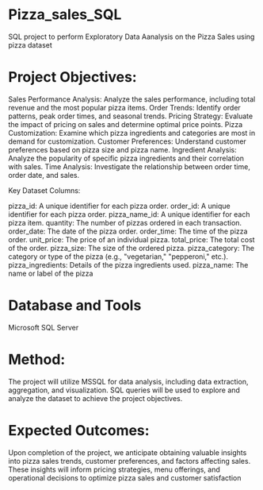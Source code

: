 # Pizza_sales_SQL
SQL project to perform Exploratory Data Aanalysis on the Pizza Sales using pizza dataset

# Project Objectives: 

Sales Performance Analysis: Analyze the sales performance, including total revenue and the most popular pizza items.
Order Trends: Identify order patterns, peak order times, and seasonal trends.
Pricing Strategy: Evaluate the impact of pricing on sales and determine optimal price points.
Pizza Customization: Examine which pizza ingredients and categories are most in demand for customization.
Customer Preferences: Understand customer preferences based on pizza size and pizza name.
Ingredient Analysis: Analyze the popularity of specific pizza ingredients and their correlation with sales.
Time Analysis: Investigate the relationship between order time, order date, and sales.

Key Dataset Columns:

pizza_id: A unique identifier for each pizza order.
order_id: A unique identifier for each pizza order.
pizza_name_id: A unique identifier for each pizza item.
quantity: The number of pizzas ordered in each transaction.
order_date: The date of the pizza order.
order_time: The time of the pizza order.
unit_price: The price of an individual pizza.
total_price: The total cost of the order.
pizza_size: The size of the ordered pizza.
pizza_category: The category or type of the pizza (e.g., "vegetarian," "pepperoni," etc.).
pizza_ingredients: Details of the pizza ingredients used.
pizza_name: The name or label of the pizza

# Database and Tools
Microsoft SQL Server

# Method:
The project will utilize MSSQL for data analysis, including data extraction, aggregation, and visualization. SQL queries will be used to explore and analyze the dataset to achieve the project objectives.

# Expected Outcomes:
Upon completion of the project, we anticipate obtaining valuable insights into pizza sales trends, customer preferences, and factors affecting sales. These insights will inform pricing strategies, menu offerings, and operational decisions to optimize pizza sales and customer satisfaction
